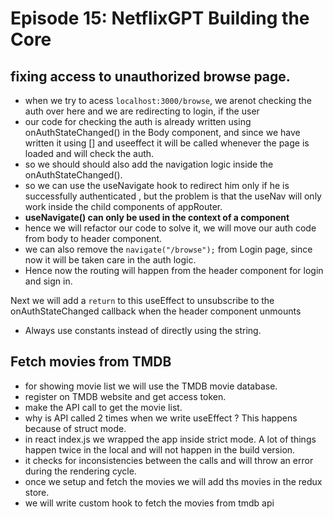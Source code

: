 # Episode 15: NetflixGPT Building the Core

## fixing access to unauthorized browse page.

- when we try to acess `localhost:3000/browse`, we arenot checking the auth over here and we are redirecting to login, if the user
- our code for checking the auth is already written using onAuthStateChanged() in the Body component, and since we have written it using [] and useeffect it will be called whenever the page is loaded and will check the auth.
- so we should should also add the navigation logic inside the onAuthStateChanged().
- so we can use the useNavigate hook to redirect him only if he is successfully authenticated , but the problem is that the useNav will only work inside the child components of appRouter.
- **useNavigate() can only be used in the context of a <Router> component**
- hence we will refactor our code to solve it, we will move our auth code from body to header component.
- we can also remove the `navigate("/browse");` from Login page, since now it will be taken care in the auth logic.
- Hence now the routing will happen from the header component for login and sign in.

Next we will add a ``return`` to this useEffect to unsubscribe to the onAuthStateChanged callback when the header component unmounts

- Always use constants instead of directly using the string.

## Fetch movies from TMDB 

- for showing movie list we will use the TMDB movie database.
- register on TMDB website and get access token.
- make the API call to get the movie list.
- why is API called 2 times when we write useEffect ? This happens because of struct mode. 
- in react index.js we wrapped the app inside strict mode. A lot of things happen twice in the local and will not happen in the build version.
- it checks for inconsistencies between the calls and will throw an error during the rendering cycle.
- once we setup and fetch the movies we will add ths movies in the redux store.
- we will write custom hook to fetch the movies from tmdb api

## 



















